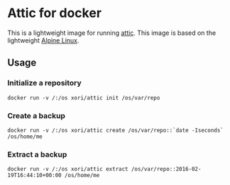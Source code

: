 # Attic for docker

This is a lightweight image for running [attic](https://attic-backup.org/). This image is based on the lightweight [Alpine Linux](https://alpinelinux.org/).

## Usage

### Initialize a repository
```
docker run -v /:/os xori/attic init /os/var/repo
```

### Create a backup
```
docker run -v /:/os xori/attic create /os/var/repo::`date -Iseconds` /os/home/me
```

### Extract a backup
```
docker run -v /:/os xori/attic extract /os/var/repo::2016-02-19T16:44:10+00:00 /os/home/me
```
